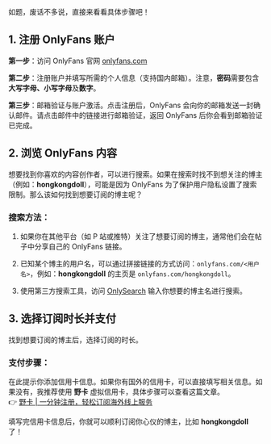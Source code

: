 如题，废话不多说，直接来看看具体步骤吧！

## 1. 注册 OnlyFans 账户

**第一步**：访问 OnlyFans 官网 [onlyfans.com](https://bit.ly/bewildcard)  

**第二步**：注册账户并填写所需的个人信息（支持国内邮箱）。注意，**密码**需要包含**大写字母、小写字母**及**数字**。

**第三步**：邮箱验证与账户激活。点击注册后，OnlyFans 会向你的邮箱发送一封确认邮件。请点击邮件中的链接进行邮箱验证，返回 OnlyFans 后你会看到邮箱验证已完成。

## 2. 浏览 OnlyFans 内容

想要找到你喜欢的内容创作者，可以进行搜索。如果在搜索时找不到想关注的博主（例如：**hongkongdoll**），可能是因为 OnlyFans 为了保护用户隐私设置了搜索限制。那么该如何找到想要订阅的博主呢？

### 搜索方法：
1. 如果你在其他平台（如 P 站或推特）关注了想要订阅的博主，通常他们会在帖子中分享自己的 OnlyFans 链接。
   
2. 已知某个博主的用户名，可以通过拼接链接的方式访问：`onlyfans.com/<用户名>`，例如：**hongkongdoll** 的主页是 `onlyfans.com/hongkongdoll`。

3. 使用第三方搜索工具，访问 [OnlySearch](https://onlysearch.co/) 输入你想要的博主名进行搜索。

## 3. 选择订阅时长并支付

找到想要订阅的博主后，选择订阅的时长。

### 支付步骤：
在此提示你添加信用卡信息。如果你有国外的信用卡，可以直接填写相关信息。如果没有，我推荐使用 **野卡** 虚拟信用卡，具体步骤可以查看这篇文章。  
👉 [野卡 | 一分钟注册，轻松订阅海外线上服务](https://bit.ly/bewildcard)  

填写完信用卡信息后，你就可以顺利订阅你心仪的博主，比如 **hongkongdoll** 了！